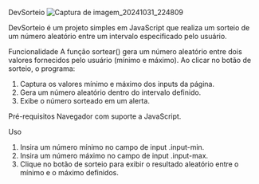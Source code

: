 DevSorteio
![Captura de imagem_20241031_224809](https://github.com/user-attachments/assets/965d0b8b-9fd5-4ddf-a1f9-379d166f1a7c)


DevSorteio é um projeto simples em JavaScript que realiza um sorteio de um número aleatório entre um intervalo especificado pelo usuário.

Funcionalidade
A função sortear() gera um número aleatório entre dois valores fornecidos pelo usuário (mínimo e máximo). Ao clicar no botão de sorteio, o programa:

1. Captura os valores mínimo e máximo dos inputs da página.
2. Gera um número aleatório dentro do intervalo definido.
3. Exibe o número sorteado em um alerta.

Pré-requisitos
Navegador com suporte a JavaScript.

Uso

1. Insira um número mínimo no campo de input .input-min.
2. Insira um número máximo no campo de input .input-max.
3. Clique no botão de sorteio para exibir o resultado aleatório entre o mínimo e o máximo definidos.
